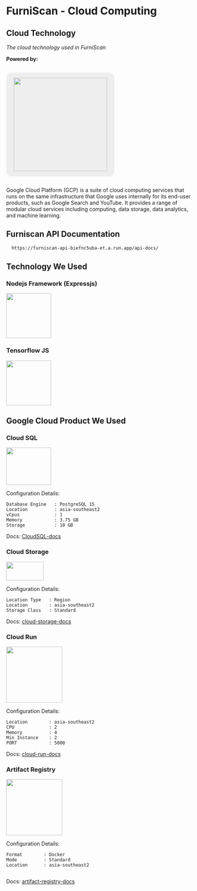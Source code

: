 # FurniScan - Cloud Computing

## Cloud Technology

_The cloud technology used in FurniScan_

**Powered by:**

<p style="text-align: center; background-color: #eee; display: inline-block; padding: 14px 20px; border-radius: 15px;">
<img src="https://upload.wikimedia.org/wikipedia/commons/5/51/Google_Cloud_logo.svg" width="250"/>
</p>

Google Cloud Platform (GCP) is a suite of cloud computing services that runs on the same infrastructure that Google uses internally for its end-user products, such as Google Search and YouTube. It provides a range of modular cloud services including computing, data storage, data analytics, and machine learning.

## Furniscan API Documentation

```bash
  https://furniscan-api-biefnc5uba-et.a.run.app/api-docs/
```

## Technology We Used

### Nodejs Framework (Expressjs)

<img src="https://upload.wikimedia.org/wikipedia/commons/6/64/Expressjs.png" width="120"/>

### Tensorflow JS

<img src="https://www.tensorflow.org/static/site-assets/images/project-logos/tensorflow-js-logo-social.png" width="120"/>

## Google Cloud Product We Used

### Cloud SQL

<img src="https://dbdb.io/media/logos/Cloud_SQL.png" width="120" height="100"/>

Configuration Details:

```
Database Engine   : PostgreSQL 15
Location          : asia-southeast2
vCpus             : 1
Memory            : 3.75 GB
Storage           : 10 GB
```

Docs: [CloudSQL-docs](https://cloud.google.com/sql/docs)

### Cloud Storage

<img src="https://symbols.getvecta.com/stencil_4/47_google-cloud-storage.fee263d33a.svg" width="100" height="50"/>

Configuration Details: 

```
Location Type   : Region
Location        : asia-southeast2
Storage Class   : Standard
```

Docs: [cloud-storage-docs](https://cloud.google.com/storage/docs)

### Cloud Run

<img src="https://static-00.iconduck.com/assets.00/google-cloud-run-icon-512x460-knkc4eyx.png" width="150" height="150"/>

Configuration Details:

```
Location        : asia-southeast2
CPU             : 2
Memory          : 4
Min Instance    : 2
PORT            : 5000

```

Docs: [cloud-run-docs](https://cloud.google.com/run/docs)

### Artifact Registry

<img src="https://techconative.com/images/blog/gcp-artifact-registry/artifact-registry-logo.svg" width="150" height="150"/>

Configuration Details:

```
Format        : Docker
Mode          : Standard
Location      : asia-southeast2


```

Docs: [artifact-registry-docs](https://cloud.google.com/artifact-registry/docs)
